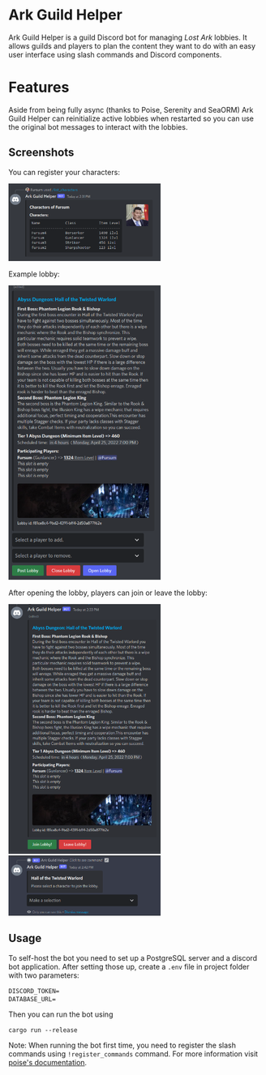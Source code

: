 Ark Guild Helper
====================

Ark Guild Helper is a guild Discord bot for managing *Lost Ark* lobbies. It allows guilds and players to plan the content they want to do with an easy user interface using slash commands and Discord components.

Features
====================
Aside from being fully async (thanks to Poise, Serenity and SeaORM) Ark Guild Helper can reinitialize active lobbies when restarted so you can use the original bot messages to interact with the lobbies.

## Screenshots

You can register your characters:

<img src=./images/list_char.png width="300">

Example lobby:

<img src=./images/lobby_player_select.png width="300">

After opening the lobby, players can join or leave the lobby:

<img src=./images/open_lobby.png width="300">

<img src=./images/player_join.png width="300">

## Usage

To self-host the bot you need to set up a PostgreSQL server and a discord bot application.
After setting those up, create a `.env` file in project folder with two parameters:

```
DISCORD_TOKEN=
DATABASE_URL=
```

Then you can run the bot using 

```
cargo run --release
```

Note: When running the bot first time, you need to register the slash commands using `!register_commands` command. For more information visit [poise's documentation](https://docs.rs/poise/latest/poise/#introduction-to-slash-commands).